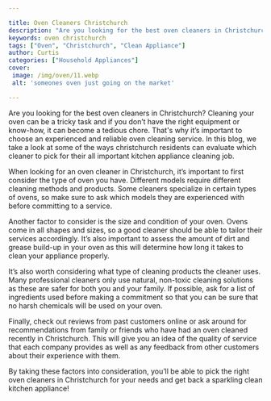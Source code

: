 ```yaml
---

title: Oven Cleaners Christchurch
description: "Are you looking for the best oven cleaners in Christchurch? Cleaning your oven can be a tricky task and if you don’t have the righ...take a moment to check it out "
keywords: oven christchurch
tags: ["Oven", "Christchurch", "Clean Appliance"]
author: Curtis
categories: ["Household Appliances"]
cover: 
 image: /img/oven/11.webp
 alt: 'someones oven just going on the market'

---
```


Are you looking for the best oven cleaners in Christchurch? Cleaning your oven can be a tricky task and if you don’t have the right equipment or know-how, it can become a tedious chore. That's why it’s important to choose an experienced and reliable oven cleaning service. In this blog, we take a look at some of the ways christchurch residents can evaluate which cleaner to pick for their all important kitchen appliance cleaning job.

When looking for an oven cleaner in Christchurch, it’s important to first consider the type of oven you have. Different models require different cleaning methods and products. Some cleaners specialize in certain types of ovens, so make sure to ask which models they are experienced with before committing to a service. 

Another factor to consider is the size and condition of your oven. Ovens come in all shapes and sizes, so a good cleaner should be able to tailor their services accordingly. It’s also important to assess the amount of dirt and grease build-up in your oven as this will determine how long it takes to clean your appliance properly. 

It’s also worth considering what type of cleaning products the cleaner uses. Many professional cleaners only use natural, non-toxic cleaning solutions as these are safer for both you and your family. If possible, ask for a list of ingredients used before making a commitment so that you can be sure that no harsh chemicals will be used on your oven. 

Finally, check out reviews from past customers online or ask around for recommendations from family or friends who have had an oven cleaned recently in Christchurch. This will give you an idea of the quality of service that each company provides as well as any feedback from other customers about their experience with them. 

By taking these factors into consideration, you’ll be able to pick the right oven cleaners in Christchurch for your needs and get back a sparkling clean kitchen appliance!
